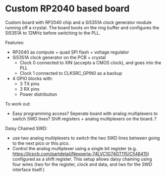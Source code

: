 # Custom RP2040 based board

Custom board with RP2040 chip and a Si5351A clock generator module running off a crystal. The board boots on the ring buffer and configures the Si5351A to 12MHz before switching to the PLL.

Features:
- RP2040 as compute + quad SPI flash + voltage regulator
- Si5351A clock generator on the PCB + crystal
    - Clock 0 connected to XIN (accepts a CMOS clock), and goes into the PLL
    - Clock 1 connected to CLKSRC_GPIN0 as a backup
- 4 GPIO blocks with:
    - 3 TX pins
    - 3 RX pins
    - Power distribution

To work out:
- Easy programming access? Seperate board with analog multiplexers to switch SWD lines? Shift registers + analog multiplexers on the board..?

Daisy Chained SWD:
- use two analog multiplexers to switch the two SWD lines between going to the next pico or this pico. 
- Control the analog multiplexer using a single bit register (e.g. https://jlcpcb.com/partdetail/Nexperia-74LVC1G74GT115/C548415) configured as a shift register. 
This setup allows daisy chaining using four wires (two for the register, clock and data, and two for the SWD interface itself.)